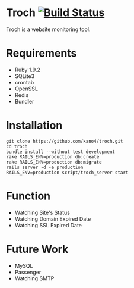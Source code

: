 # Troch [![Build Status](https://secure.travis-ci.org/kano4/troch.png)](http://travis-ci.org/kano4/troch)
Troch is a website monitoring tool.

# Requirements
- Ruby 1.9.2
- SQLite3
- crontab
- OpenSSL
- Redis
- Bundler

# Installation
    git clone https://github.com/kano4/troch.git
    cd troch
    bundle install --without test development
    rake RAILS_ENV=production db:create
    rake RAILS_ENV=production db:migrate
    rails server -d -e production
    RAILS_ENV=production script/troch_server start

# Function
- Watching Site's Status
- Watching Domain Expired Date
- Watching SSL Expired Date

# Future Work
- MySQL
- Passenger
- Watching SMTP
